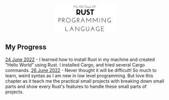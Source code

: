 <p align="center">
<img src="img/logo.png" alt="my-100-days-of-rust_logo">
</p>

## My Progress
[24 June 2022](https://github.com/ibrahimaji/100-days-of-rust/tree/main/00-installing_and_hello_cargo) - I learned how to install Rust in my machine and created "Hello World" using Rust. I installed Cargo, and tried several Cargo commands.
[26 June 2022](https://github.com/ibrahimaji/100-days-of-rust/tree/main/01-programming_a_guessing_game) - Never thought it will be difficult! So much to learn, weird syntax as I am new in low level programming. But love this chapter as it teach me the practical small projects with breaking down small parts and show every Rust's features to handle these small parts of projects.
